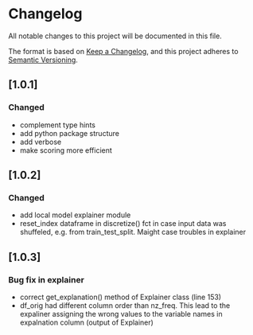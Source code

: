 # Changelog

All notable changes to this project will be documented in this file.

The format is based on [Keep a Changelog](https://keepachangelog.com/en/1.0.0/),
and this project adheres to [Semantic Versioning](https://semver.org/spec/v2.0.0.html).


## [1.0.1]
### Changed
- complement type hints
- add python package structure
- add verbose
- make scoring more efficient


## [1.0.2]
### Changed
- add local model explainer module
- reset_index dataframe in discretize() fct in case input data was shuffeled, e.g. from train_test_split. Maight case troubles in explainer 

## [1.0.3]
### Bug fix in explainer
- correct get_explanation() method of Explainer class (line 153)
- df_orig had different column order than nz_freq. This lead to the expaliner assigning the wrong values to the variable names in expalnation column (output of Explainer)


